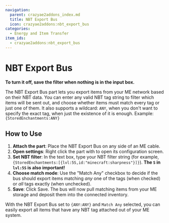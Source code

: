 ```yaml
---
navigation:
  parent: crazyae2addons_index.md
  title: NBT Export Bus
  icon: crazyae2addons:nbt_export_bus
categories:
  - Energy and Item Transfer
item_ids:
  - crazyae2addons:nbt_export_bus
---
```


# NBT Export Bus

<BlockImage id="crazyae2addons:nbt_export_bus" scale="4"></BlockImage>

**To turn it off, save the filter when nothing is in the input box.**

The NBT Export Bus part lets you export items from your ME network based on their NBT data. You can enter any valid NBT tag string to filter which items will be sent out, and choose whether items must match every tag or just one of them. It also supports a wildcard: `ANY`, when you don't want to specify the exact tag, when just the existence of it is enough. Example: `{StoredEnchantments:ANY}`

## How to Use

1. **Attach the part**: Place the NBT Export Bus on any side of an ME cable.
2. **Open settings**: Right click the part with to open its configuration screen.
3. **Set NBT filter**: In the text box, type your NBT filter string (for example, `{StoredEnchantments:[{lvl:5S,id:"minecraft:sharpness"}]}`). **The `S` in `lvl:5S` is also important!**
4. **Choose match mode**: Use the "Match Any" checkbox to decide if the bus should export items matching *any* one of the tags (when checked) or *all* tags exactly (when unchecked).
5. **Save**: Click Save. The bus will now pull matching items from your ME storage and deposit them into the connected inventory.

With the NBT Export Bus set to `{ANY:ANY}` and `Match Any` selected, you can easily export all items that have any NBT tag attached out of your ME system.  